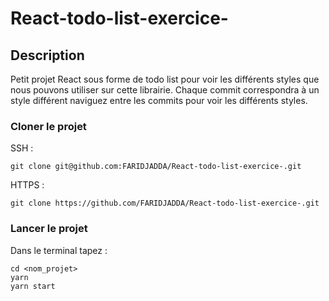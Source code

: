 # React-todo-list-exercice-

## Description

Petit projet React sous forme de todo list pour voir les différents styles que nous pouvons utiliser sur cette librairie.
Chaque commit correspondra à un style différent naviguez entre les commits pour voir les différents styles.


### Cloner le projet

SSH : 

```
git clone git@github.com:FARIDJADDA/React-todo-list-exercice-.git
```

HTTPS :

```
git clone https://github.com/FARIDJADDA/React-todo-list-exercice-.git
```
### Lancer le projet

Dans le terminal tapez :

```
cd <nom_projet>
yarn
yarn start
```
